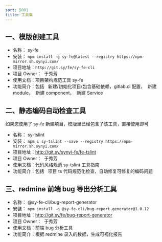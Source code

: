 ```yaml
---
sort: 5001
title: 工具集
---
```


## 一、模版创建工具

- 名称： sy-fe
- 安装： `npm install -g sy-fe@latest --registry https://npm-mirror.sh.synyi.com/`
- 项目地址：`http://git.sy/fe/sy-fe-cli`
- 项目 Owner：  于秀芳
- 使用文档：项目架构规范工具 sy-fe
- 功能简介：包括   新建/初始化项目(包含基础依赖，gitlab.ci 配置，  新建 module，  新建 component，  新建 Service

## 二、静态编码自动检查工具  

如果您使用了 sy-fe 新建项目，模版里已经包含了该工具，直接使用即可

- 名称： sy-tslint
- 安装： `npm i sy-tslint --save --registry https://npm-mirror.sh.synyi.com/`
- 项目地址：http://git.sy/synyi-fe/fe-tslint
- 项目 Owner：  于秀芳
- 使用文档：代码风格规范 sy-tslint 工具指南
- 功能简介：包括   项目 ts 代码规范化检查，自动修复可修复的编码问题

## 三、redmine 前端 bug 导出分析工具

- 名称： @sy-fe-cli/bug-report-generator
- 安装： `npm install -g @sy-fe-cli/bug-report-generator@1.0.12`
- 项目地址：http://git.sy/fe/bug-report-generator
- 项目 Owner：  于秀芳
- 使用文档：前端 bug 分析工具
- 功能简介：根据 redmine 录入的数据，生成可视化报告
